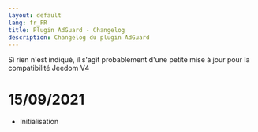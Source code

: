 ```yaml
---
layout: default
lang: fr_FR
title: Plugin AdGuard - Changelog
description: Changelog du plugin AdGuard
---
```

Si rien n'est indiqué, il s'agit probablement d'une petite mise à jour pour la compatibilité Jeedom V4

# 15/09/2021

- Initialisation

